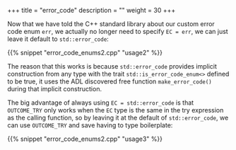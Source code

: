 +++
title = "error_code"
description = ""
weight = 30
+++

Now that we have told the C++ standard library about our custom error code enum `err`,
we actually no longer need to specify `EC = err`, we can just leave it default to
`std::error_code`:

{{% snippet "error_code_enums2.cpp" "usage2" %}}

The reason that this works is because `std::error_code` provides implicit construction
from any type with the trait `std::is_error_code_enum<>` defined to be true, it uses
the ADL discovered free function `make_error_code()` during that implicit construction.

The big advantage of always using `EC = std::error_code` is that `OUTCOME_TRY` only works when the `EC` type is the
same in the try expression as the calling function, so by leaving it at the default of `std::error_code`, we can use `OUTCOME_TRY`
and save having to type boilerplate:

{{% snippet "error_code_enums2.cpp" "usage3" %}}
